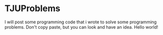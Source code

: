 # TJUProblems
I will post some programming code that i wrote to solve some programming problems. Don't copy paste, but you can look and have an idea.
Hello world!

